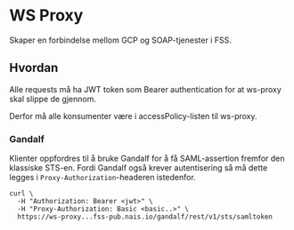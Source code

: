 WS Proxy
========

Skaper en forbindelse mellom GCP og SOAP-tjenester i FSS.

## Hvordan

Alle requests må ha JWT token som Bearer authentication for at ws-proxy skal slippe de gjennom.

Derfor må alle konsumenter være i accessPolicy-listen til ws-proxy.


### Gandalf

Klienter oppfordres til å bruke Gandalf for å få SAML-assertion fremfor den klassiske STS-en.
Fordi Gandalf også krever autentisering så må dette legges i `Proxy-Authorization`-headeren istedenfor.

```
curl \
  -H "Authorization: Bearer <jwt>" \
  -H "Proxy-Authorization: Basic <basic..>" \
  https://ws-proxy...fss-pub.nais.io/gandalf/rest/v1/sts/samltoken
```